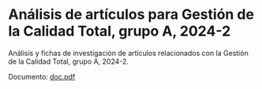 # Análisis de artículos para Gestión de la Calidad Total, grupo A, 2024-2

Análisis y fichas de investigación de artículos relacionados con la Gestión de la Calidad Total, grupo A, 2024-2.

Documento: [doc.pdf](doc.pdf)
